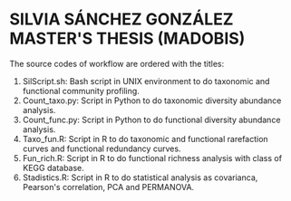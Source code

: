 # SILVIA SÁNCHEZ GONZÁLEZ MASTER'S THESIS (MADOBIS)

The source codes of workflow are ordered with the titles: 

1. SilScript.sh: Bash script in UNIX environment to do taxonomic and functional community profiling.
2. Count_taxo.py: Script in Python to do taxonomic diversity abundance analysis.
3. Count_func.py: Script in Python to do functional diversity abundance analysis.
4. Taxo_fun.R: Script in R to do taxonomic and functional rarefaction curves and functional redundancy curves.
5. Fun_rich.R: Script in R to do functional richness analysis with class of KEGG database.
6. Stadistics.R: Script in R to do statistical analysis as covarianca, Pearson's correlation, PCA and PERMANOVA.
